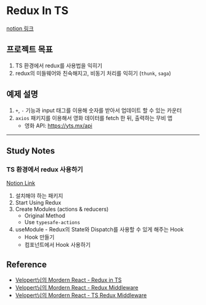 # Redux In TS
[notion 링크](https://www.notion.so/Redux-02ede9d86c4d42d98a189e7ea450f8f8)


## 프로젝트 목표
1. TS 환경에서 redux를 사용법을 익히기
2. redux의 미들웨어와 친숙해지고, 비동기 처리를 익히기 (`thunk`, `saga`)

## 예제 설명
1. `+`, `-` 기능과 input 태그를 이용해 숫자를 받아서 업데이트 할 수 있는 카운터
2. `axios` 패키지를 이용해서 영화 데이터를 fetch 한 뒤, 출력하는 무비 앱
    * 영화 API: https://yts.mx/api

---

## Study Notes

### TS 환경에서 redux 사용하기
[Notion Link](https://www.notion.so/Redux-in-Typescript-5926c115a2454b18aaf446fe6ba75dc0)
1. 설치해야 하는 패키지
2. Start Using Redux
3. Create Modules (actions & reducers)
    - Original Method
    - Use `typesafe-actions`
4. useModule - Redux의 State와 Dispatch를 사용할 수 있게 해주는 Hook
    - Hook 만들기
    - 컴포넌트에서 Hook 사용하기

## Reference
- [Velopert님의 Mordern React - Redux in TS](https://react.vlpt.us/using-typescript/)
- [Velopert님의 Mordern React - Redux Middleware](https://react.vlpt.us/redux-middleware/)
- [Velopert님의 Mordern React - TS Redux Middleware](https://react.vlpt.us/using-typescript/06-ts-redux-middleware.html)